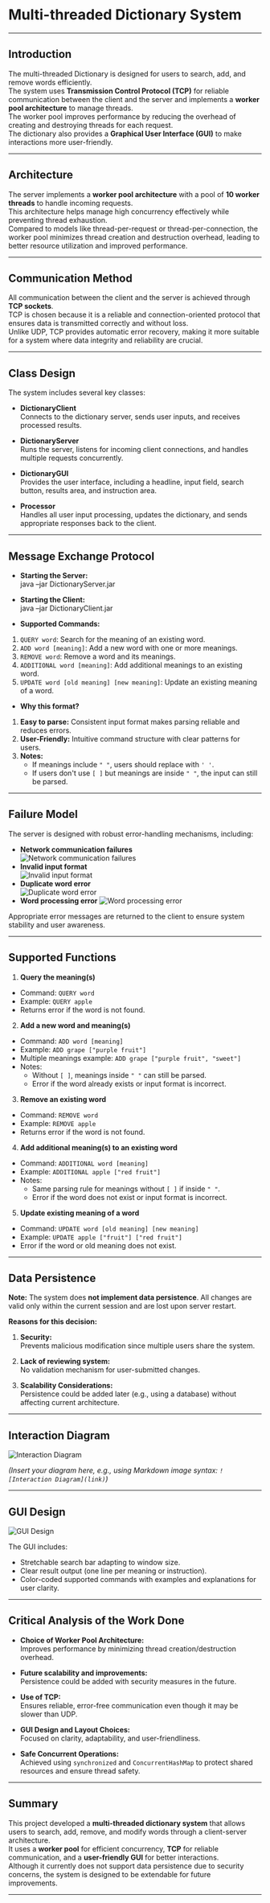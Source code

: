 # Multi-threaded Dictionary System

---

## Introduction

The multi-threaded Dictionary is designed for users to search, add, and remove words efficiently.  
The system uses **Transmission Control Protocol (TCP)** for reliable communication between the client and the server and implements a **worker pool architecture** to manage threads.  
The worker pool improves performance by reducing the overhead of creating and destroying threads for each request.  
The dictionary also provides a **Graphical User Interface (GUI)** to make interactions more user-friendly.

---

## Architecture

The server implements a **worker pool architecture** with a pool of **10 worker threads** to handle incoming requests.  
This architecture helps manage high concurrency effectively while preventing thread exhaustion.  
Compared to models like thread-per-request or thread-per-connection, the worker pool minimizes thread creation and destruction overhead, leading to better resource utilization and improved performance.

---

## Communication Method

All communication between the client and the server is achieved through **TCP sockets**.  
TCP is chosen because it is a reliable and connection-oriented protocol that ensures data is transmitted correctly and without loss.  
Unlike UDP, TCP provides automatic error recovery, making it more suitable for a system where data integrity and reliability are crucial.

---

## Class Design

The system includes several key classes:

- **DictionaryClient**  
  Connects to the dictionary server, sends user inputs, and receives processed results.

- **DictionaryServer**  
  Runs the server, listens for incoming client connections, and handles multiple requests concurrently.

- **DictionaryGUI**  
  Provides the user interface, including a headline, input field, search button, results area, and instruction area.

- **Processor**  
  Handles all user input processing, updates the dictionary, and sends appropriate responses back to the client.

---

## Message Exchange Protocol

- **Starting the Server:**  
java –jar DictionaryServer.jar <port> <dictionary-file>

- **Starting the Client:**  
java –jar DictionaryClient.jar <server-address> <server-port>

- **Supported Commands:**
1. `QUERY word`: Search for the meaning of an existing word.
2. `ADD word [meaning]`: Add a new word with one or more meanings.
3. `REMOVE word`: Remove a word and its meanings.
4. `ADDITIONAL word [meaning]`: Add additional meanings to an existing word.
5. `UPDATE word [old meaning] [new meaning]`: Update an existing meaning of a word.

- **Why this format?**
1. **Easy to parse:** Consistent input format makes parsing reliable and reduces errors.
2. **User-Friendly:** Intuitive command structure with clear patterns for users.
3. **Notes:**  
   - If meanings include `" "`, users should replace with `' '`.  
   - If users don't use `[ ]` but meanings are inside `" "`, the input can still be parsed.

---

## Failure Model

The server is designed with robust error-handling mechanisms, including:

- **Network communication failures**  
![Network communication failures](images/Picture1.png)
- **Invalid input format**  
![Invalid input format](images/Picture2.png)
- **Duplicate word error**  
![Duplicate word error](images/Picture3.png)
- **Word processing error**
![Word processing error](images/Picture4.png)

Appropriate error messages are returned to the client to ensure system stability and user awareness.

---

## Supported Functions

1. **Query the meaning(s)**
 - Command: `QUERY word`
 - Example: `QUERY apple`
 - Returns error if the word is not found.

2. **Add a new word and meaning(s)**
 - Command: `ADD word [meaning]`
 - Example: `ADD grape ["purple fruit"]`
 - Multiple meanings example: `ADD grape ["purple fruit", "sweet"]`
 - Notes:
   - Without `[ ]`, meanings inside `" "` can still be parsed.
   - Error if the word already exists or input format is incorrect.

3. **Remove an existing word**
 - Command: `REMOVE word`
 - Example: `REMOVE apple`
 - Returns error if the word is not found.

4. **Add additional meaning(s) to an existing word**
 - Command: `ADDITIONAL word [meaning]`
 - Example: `ADDITIONAL apple ["red fruit"]`
 - Notes:
   - Same parsing rule for meanings without `[ ]` if inside `" "`.
   - Error if the word does not exist or input format is incorrect.

5. **Update existing meaning of a word**
 - Command: `UPDATE word [old meaning] [new meaning]`
 - Example: `UPDATE apple ["fruit"] ["red fruit"]`
 - Error if the word or old meaning does not exist.

---

## Data Persistence

**Note:** The system does **not implement data persistence**. All changes are valid only within the current session and are lost upon server restart.

**Reasons for this decision:**
1. **Security:**  
 Prevents malicious modification since multiple users share the system.

2. **Lack of reviewing system:**  
 No validation mechanism for user-submitted changes.

3. **Scalability Considerations:**  
 Persistence could be added later (e.g., using a database) without affecting current architecture.

---

## Interaction Diagram
![Interaction Diagram](images/Picture5.png)

*(Insert your diagram here, e.g., using Markdown image syntax: `![Interaction Diagram](link)`)*

---

## GUI Design
![GUI Design](images/Picture6.png)

The GUI includes:
- Stretchable search bar adapting to window size.
- Clear result output (one line per meaning or instruction).
- Color-coded supported commands with examples and explanations for user clarity.

---

## Critical Analysis of the Work Done

- **Choice of Worker Pool Architecture:**  
Improves performance by minimizing thread creation/destruction overhead.

- **Future scalability and improvements:**  
Persistence could be added with security measures in the future.

- **Use of TCP:**  
Ensures reliable, error-free communication even though it may be slower than UDP.

- **GUI Design and Layout Choices:**  
Focused on clarity, adaptability, and user-friendliness.

- **Safe Concurrent Operations:**  
Achieved using `synchronized` and `ConcurrentHashMap` to protect shared resources and ensure thread safety.

---

## Summary

This project developed a **multi-threaded dictionary system** that allows users to search, add, remove, and modify words through a client-server architecture.  
It uses a **worker pool** for efficient concurrency, **TCP** for reliable communication, and a **user-friendly GUI** for better interactions.  
Although it currently does not support data persistence due to security concerns, the system is designed to be extendable for future improvements.

---
